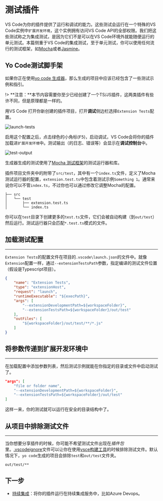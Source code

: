 # 测试插件

VS Code为你的插件提供了运行和调试的能力。这些测试会运行在一个特殊的VS Code实例中`扩展开发环境`，这个实例拥有访问VS Code API的全部权限。我们把这些测试称之为集成测试，是因为它们不是可以在VS Code环境外就能随便运行的单元测试。本篇侧重于VS Code的集成测试，至于单元测试，你可以使用任何流行的测试框架，如[Mocha](https://mochajs.org/)或者[Jasmine](https://jasmine.github.io/)。

## Yo Code测试脚手架

如果你正在使用[yo code 生成器](https://github.com/Microsoft/vscode-generator-code)，那么生成的项目中应该已经包含了一些测试示例和指引。

!> **注意：**本节内容需要你至少已经创建了一个TS/JS插件，这两类插件有些许不同，但是原理都是一样的。

用VS Code 打开你新创建的插件项目，打开**调试**侧边栏选择`Extension Tests`配置。

![launch-tests](https://media.githubusercontent.com/media/Microsoft/vscode-docs/master/api/working-with-extensions/images/testing-extension/launch-tests.png)

启用这个配置之后，点击绿色的小角标(<kbd>F5</kbd>)，启动调试，VS Code会将你的插件加载进`扩展开发环境`中。测试输出（的日志、错误等）会显示在**调试控制台**中。

![test-output](https://media.githubusercontent.com/media/Microsoft/vscode-docs/master/api/working-with-extensions/images/testing-extension/test-output.png)

生成器生成的测试使用了[Mocha 测试框架](https://mochajs.org/)的测试运行器和库。

插件项目文件夹中的附带了`src/test`，其中有一个`index.ts`文件，定义了Mocha测试运行器的配置，`extension.test.ts`中包含着测试示例`Something 1`。通常来说你可以不管`index.ts`，不过你也可以通过修改它调整Mocha的配置。

```
├── src
│   └── test
│       ├── extension.test.ts
│       └── index.ts
```

你可以在`test`目录下创建更多的`test.ts`文件，它们会被自动构建（到`out/test`）然后运行。测试运行器只会匹配`*.test.ts`模式的文件。

## 加载测试配置
---

`Extension Tests`的配置文件在项目的`.vscode\launch.json`的文件中。就像`Extension`配置一样，通过`--extensionTestsPath`参数，指定编译的测试文件位置（假设是Typescript项目）。
```json
{
    "name": "Extension Tests",
    "type": "extensionHost",
    "request": "launch",
    "runtimeExecutable": "${execPath}",
    "args": [
        "--extensionDevelopmentPath=${workspaceFolder}",
        "--extensionTestsPath=${workspaceFolder}/out/test"
    ],
    "outFiles": [
        "${workspaceFolder}/out/test/**/*.js"
    ]
}
```

## 将参数传递到扩展开发环境中
---
在加载配置中添加参数列表，然后测试示例就能在你指定的目录或文件中启动测试了。
```json
"args": [
    "file or folder name",
    "--extensionDevelopmentPath=${workspaceFolder}",
    "--extensionTestsPath=${workspaceFolder}/out/test"
]
```
这样一来，你的测试就可以运行在安全的目录结构中了。

## 从项目中排除测试文件
---
当你想要分享插件的时候，你可能不希望测试文件出现在*插件包*里。[.vscodeignore](https://github.com/Microsoft/vscode-docs/blob/master/docs/extensions/publish-extension.md#advance-usage)文件可以让你在使用[vsce构建工具](https://github.com/Microsoft/vscode-docs/blob/master/docs/extensions/publish-extension.md)的时候排除测试文件。默认情况下，`yo code`生成的项目会排除`test`和`out/test`文件夹。
```
out/test/**
```

## 下一步

- [持续集成](/working-with-extensions/continuous-integration.md)：将你的插件运行在持续集成服务中，比如Azure Devops。

